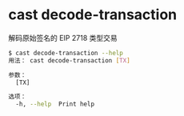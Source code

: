 # cast decode-transaction

解码原始签名的 EIP 2718 类型交易

```bash
$ cast decode-transaction --help
用法： cast decode-transaction [TX]

参数：
  [TX]  

选项：
  -h, --help  Print help
```